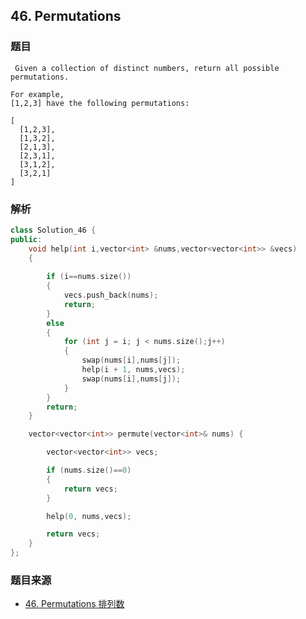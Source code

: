 
## 46. Permutations

### 题目

```
 Given a collection of distinct numbers, return all possible permutations.

For example,
[1,2,3] have the following permutations:

[
  [1,2,3],
  [1,3,2],
  [2,1,3],
  [2,3,1],
  [3,1,2],
  [3,2,1]
]

```

### 解析

```C++
class Solution_46 {
public:
	void help(int i,vector<int> &nums,vector<vector<int>> &vecs)
	{
		
		if (i==nums.size())
		{
			vecs.push_back(nums);
			return;
		}
		else
		{
			for (int j = i; j < nums.size();j++)
			{
				swap(nums[i],nums[j]);
				help(i + 1, nums,vecs);
				swap(nums[i],nums[j]);
			}
		}
		return;
	}

	vector<vector<int>> permute(vector<int>& nums) {

		vector<vector<int>> vecs;

		if (nums.size()==0)
		{
			return vecs;
		}

		help(0, nums,vecs);

		return vecs;
	}
};
```

### 题目来源

- [46. Permutations 排列数](https://leetcode.com/problems/permutations/description/)

